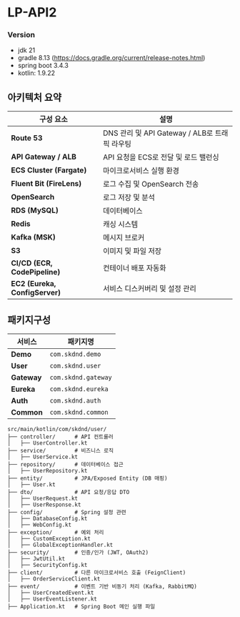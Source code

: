# LP-API2


### Version
- jdk 21
- gradle 8.13 (https://docs.gradle.org/current/release-notes.html)
- spring boot 3.4.3
- kotlin: 1.9.22


## 아키텍처 요약
| 구성 요소       | 설명 |
|---------------|---------------------------------------------------|
| **Route 53**  | DNS 관리 및 API Gateway / ALB로 트래픽 라우팅 |
| **API Gateway / ALB** | API 요청을 ECS로 전달 및 로드 밸런싱 |
| **ECS Cluster (Fargate)** | 마이크로서비스 실행 환경 |
| **Fluent Bit (FireLens)** | 로그 수집 및 OpenSearch 전송 |
| **OpenSearch** | 로그 저장 및 분석 |
| **RDS (MySQL)** | 데이터베이스 |
| **Redis** | 캐싱 시스템 |
| **Kafka (MSK)** | 메시지 브로커 |
| **S3** | 이미지 및 파일 저장 |
| **CI/CD (ECR, CodePipeline)** | 컨테이너 배포 자동화 |
| **EC2 (Eureka, ConfigServer)** | 서비스 디스커버리 및 설정 관리 |

## 패키지구성
| 서비스         | 패키지명                |
|-------------|---------------------|
| **Demo**    | `com.skdnd.demo`    |
| **User**    | `com.skdnd.user`    |
| **Gateway** | `com.skdnd.gateway` |
| **Eureka**  | `com.skdnd.eureka`  |
| **Auth**    | `com.skdnd.auth`    |
| **Common**  | `com.skdnd.common`  |

```
src/main/kotlin/com/skdnd/user/
├── controller/      # API 컨트롤러
│   ├── UserController.kt
├── service/         # 비즈니스 로직
│   ├── UserService.kt
├── repository/      # 데이터베이스 접근
│   ├── UserRepository.kt
├── entity/          # JPA/Exposed Entity (DB 매핑)
│   ├── User.kt
├── dto/             # API 요청/응답 DTO
│   ├── UserRequest.kt
│   ├── UserResponse.kt
├── config/          # Spring 설정 관련
│   ├── DatabaseConfig.kt
│   ├── WebConfig.kt
├── exception/       # 예외 처리
│   ├── CustomException.kt
│   ├── GlobalExceptionHandler.kt
├── security/        # 인증/인가 (JWT, OAuth2)
│   ├── JwtUtil.kt
│   ├── SecurityConfig.kt
├── client/          # 다른 마이크로서비스 호출 (FeignClient)
│   ├── OrderServiceClient.kt
├── event/           # 이벤트 기반 비동기 처리 (Kafka, RabbitMQ)
│   ├── UserCreatedEvent.kt
│   ├── UserEventListener.kt
├── Application.kt   # Spring Boot 메인 실행 파일

```